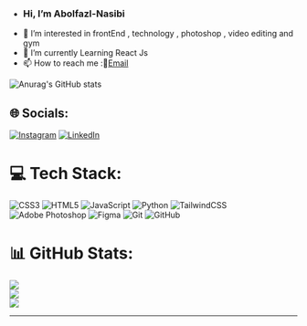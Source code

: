 - ### Hi, I’m Abolfazl-Nasibi
- 👀 I’m interested in frontEnd , technology , photoshop , video editing and gym 
- 🌱 I’m currently Learning React Js
- 📫 How to reach me :📧[Email](mailto:abolfazlnasibi2024@gmail.com)



![Anurag's GitHub stats](https://github-readme-stats.vercel.app/api?username=Abolfazl-Nasibi&show_icons=true&theme=gotham )


## 🌐 Socials:
[![Instagram](https://img.shields.io/badge/Instagram-%23E4405F.svg?logo=Instagram&logoColor=white)](https://instagram.com/abolfazl.nasibi) [![LinkedIn](https://img.shields.io/badge/LinkedIn-%230077B5.svg?logo=linkedin&logoColor=white)](https://linkedin.com/in/abolfazlnasibi2005) 

# 💻 Tech Stack:
![CSS3](https://img.shields.io/badge/css3-%231572B6.svg?style=for-the-badge&logo=css3&logoColor=white) ![HTML5](https://img.shields.io/badge/html5-%23E34F26.svg?style=for-the-badge&logo=html5&logoColor=white) ![JavaScript](https://img.shields.io/badge/javascript-%23323330.svg?style=for-the-badge&logo=javascript&logoColor=%23F7DF1E) ![Python](https://img.shields.io/badge/python-3670A0?style=for-the-badge&logo=python&logoColor=ffdd54) ![TailwindCSS](https://img.shields.io/badge/tailwindcss-%2338B2AC.svg?style=for-the-badge&logo=tailwind-css&logoColor=white) ![Adobe Photoshop](https://img.shields.io/badge/adobe%20photoshop-%2331A8FF.svg?style=for-the-badge&logo=adobe%20photoshop&logoColor=white) ![Figma](https://img.shields.io/badge/figma-%23F24E1E.svg?style=for-the-badge&logo=figma&logoColor=white) ![Git](https://img.shields.io/badge/git-%23F05033.svg?style=for-the-badge&logo=git&logoColor=white) ![GitHub](https://img.shields.io/badge/github-%23121011.svg?style=for-the-badge&logo=github&logoColor=white)
# 📊 GitHub Stats:
![](https://github-readme-stats.vercel.app/api?username=Abolfazl-Nasibi&theme=dark&hide_border=false&include_all_commits=false&count_private=false)<br/>
![](https://github-readme-streak-stats.herokuapp.com/?user=Abolfazl-Nasibi&theme=dark&hide_border=false)<br/>
![](https://github-readme-stats.vercel.app/api/top-langs/?username=Abolfazl-Nasibi&theme=dark&hide_border=false&include_all_commits=false&count_private=false&layout=compact)

---
<!--[![](https://visitcount.itsvg.in/api?id=Abolfazl-Nasibi&icon=0&color=0)](https://visitcount.itsvg.in) -->

<!-- Proudly created with GPRM ( https://gprm.itsvg.in ) -->
